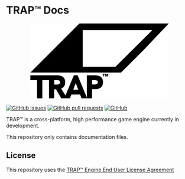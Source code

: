 # TRAP™ Docs

<p align="center">
    <picture>
        <source media="(prefers-color-scheme: dark)" srcset="Branding/TRAPWhiteLogoMedia2048x2048.png">
        <img alt="TRAP™ logo" src="Branding/TRAPBlackLogoMedia2048x2048.png" width="375" height="204">
    </picture>
</p>

[![GitHub issues](https://img.shields.io/github/issues/GamesTrap/TRAP-Docs)](https://github.com/GamesTrap/TRAP-Docs/issues?q=is%3Aopen+is%3Aissue)
[![GitHub pull requests](https://img.shields.io/github/issues-pr/GamesTrap/TRAP-Docs)](https://github.com/GamesTrap/TRAP-Docs/pulls?q=is%3Aopen+is%3Apr)
[![GitHub](https://img.shields.io/badge/license-TRAP%E2%84%A2%20Engine%20EULA-lightgrey)](https://gamestrap.github.io/TRAP/pages/eula.html)

TRAP™ is a cross-platform, high performance game engine currently in development.  

This repository only contains documentation files.

## License

This repository uses the [TRAP™ Engine End User License Agreement](https://gamestrap.github.io/TRAP/pages/eula.html)
